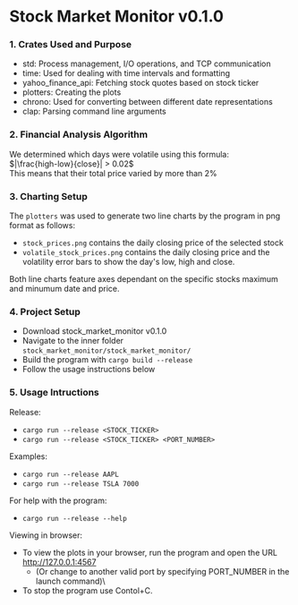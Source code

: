 # Stock Market Monitor v0.1.0

### 1. Crates Used and Purpose

- std: Process management, I/O operations, and TCP communication
- time: Used for dealing with time intervals and formatting
- yahoo_finance_api: Fetching stock quotes based on stock ticker
- plotters: Creating the plots
- chrono: Used for converting between different date representations
- clap: Parsing command line arguments

### 2. Financial Analysis Algorithm

We determined which days were volatile using this formula:\
$|\frac{high-low}{close}| > 0.02$\
This means that their total price varied by more than 2%

### 3. Charting Setup

The `plotters` was used to generate two line charts by the program in png format as follows:

- `stock_prices.png` contains the daily closing price of the selected stock
- `volatile_stock_prices.png` contains the daily closing price and the volatility error bars to show the day's low, high and close.

Both line charts feature axes dependant on the specific stocks maximum and minumum date and price.

### 4. Project Setup

- Download stock_market_monitor v0.1.0
- Navigate to the inner folder `stock_market_monitor/stock_market_monitor/`
- Build the program with `cargo build --release`
- Follow the usage instructions below

### 5. Usage Intructions

Release:

- `cargo run --release <STOCK_TICKER>`
- `cargo run --release <STOCK_TICKER> <PORT_NUMBER>`

Examples:

- `cargo run --release AAPL`
- `cargo run --release TSLA 7000`

For help with the program:

- `cargo run --release --help`

Viewing in browser:

- To view the plots in your browser, run the program and open the URL http://127.0.0.1:4567
  - (Or change to another valid port by specifying PORT_NUMBER in the launch command)\
- To stop the program use Contol+C.
